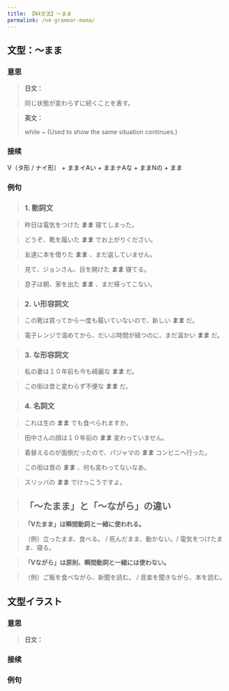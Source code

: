 ```yaml
---
title: 【N4文法】〜まま
permalink: /n4-grammar-mama/
---
```


## 文型：〜まま

### 意思

> **日文：**
> 
> 同じ状態が変わらずに続くことを表す。


> **英文：**
> 
> while ~ (Used to show the same situation continues.)


### 接续

V（タ形 / ナイ形） + ままイAい + ままナAな + ままNの + まま

### 例句

> ### 1\. 動詞文

> 昨日は電気をつけた **まま** 寝てしまった。

> どうぞ、靴を履いた **まま** でお上がりください。

> 友達に本を借りた **まま** 、まだ返していません。

> 見て、ジョンさん、目を開けた **まま** 寝てる。

> 息子は朝、家を出た **まま** 、まだ帰ってこない。

> ### 2\. い形容詞文

> この靴は買ってから一度も履いていないので、新しい **まま** だ。

> 電子レンジで温めてから、だいぶ時間が経つのに、まだ温かい **まま** だ。

> ### 3\. な形容詞文

> 私の妻は１０年前も今も綺麗な **まま** だ。

> この街は昔と変わらず不便な **まま** だ。

> ### 4\. 名詞文

> これは生の **まま** でも食べられますか。

> 田中さんの顔は１０年前の **まま** 変わっていません。

> 着替えるのが面倒だったので、パジャマの **まま** コンビニへ行った。

> この街は昔の **まま** 、何も変わってないなあ。

> スリッパの **まま** でけっこうですよ。

> ## 「〜たまま」と「〜ながら」の違い

> **「Vたまま」は瞬間動詞と一緒に使われる。**

> （例）立ったまま、食べる。 / 死んだまま、動かない。/ 電気をつけたまま、寝る。

> **「Vながら」は原則、瞬間動詞と一緒には使わない。**

> （例）ご飯を食べながら、新聞を読む。 / 音楽を聞きながら、本を読む。

## 文型イラスト

### 意思

> **日文：**


### 接续



### 例句

